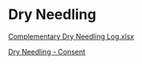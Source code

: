 # Dry Needling

[Complementary Dry Needling Log.xlsx](Dry%20Needling%20fb87cb4dbe7f46b1a0b244aa595349b7/Complementary%20Dry%20Needling%20Log%20xlsx%20a82eaf6a61b5442895d9489f9ad4f11b.md)

[Dry Needling - Consent](Dry%20Needling%20fb87cb4dbe7f46b1a0b244aa595349b7/Dry%20Needling%20-%20Consent%2058103117283b43abaf4275a702dc8919.md)